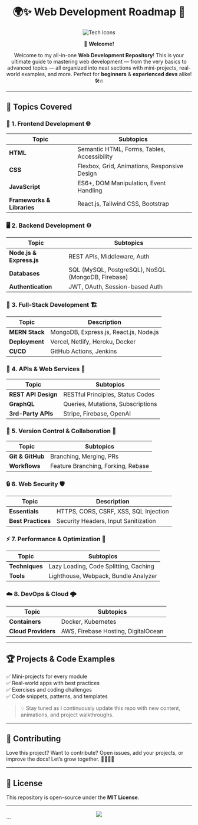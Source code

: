
<div align="center">

# 🌍✨ Web Development Roadmap 🚀

<p align="center">
  <img src="https://skillicons.dev/icons?i=html,css,js,react,nodejs,express,mongodb,git,github,graphql,docker,aws" alt="Tech Icons" />
</p>

🎯 **Welcome!**

Welcome to my all-in-one **Web Development Repository**! This is your ultimate guide to mastering web development — from the very basics to advanced topics — all organized into neat sections with mini-projects, real-world examples, and more. Perfect for **beginners** & **experienced devs** alike! 🛠️🔥

</div>

---

## 📌 Topics Covered

### 🎨 1. Frontend Development 🌐
| Topic | Subtopics |
|-------|-----------|
| **HTML** | Semantic HTML, Forms, Tables, Accessibility |
| **CSS** | Flexbox, Grid, Animations, Responsive Design |
| **JavaScript** | ES6+, DOM Manipulation, Event Handling |
| **Frameworks & Libraries** | React.js, Tailwind CSS, Bootstrap |

### 🖥️ 2. Backend Development ⚙️
| Topic | Subtopics |
|-------|-----------|
| **Node.js & Express.js** | REST APIs, Middleware, Auth |
| **Databases** | SQL (MySQL, PostgreSQL), NoSQL (MongoDB, Firebase) |
| **Authentication** | JWT, OAuth, Session-based Auth |

### 🔗 3. Full-Stack Development 🏗️
| Topic | Description |
|-------|-------------|
| **MERN Stack** | MongoDB, Express.js, React.js, Node.js |
| **Deployment** | Vercel, Netlify, Heroku, Docker |
| **CI/CD** | GitHub Actions, Jenkins |

### 📡 4. APIs & Web Services 🔌
| Topic | Subtopics |
|-------|-----------|
| **REST API Design** | RESTful Principles, Status Codes |
| **GraphQL** | Queries, Mutations, Subscriptions |
| **3rd-Party APIs** | Stripe, Firebase, OpenAI |

### 🔄 5. Version Control & Collaboration 👥
| Topic | Subtopics |
|-------|-----------|
| **Git & GitHub** | Branching, Merging, PRs |
| **Workflows** | Feature Branching, Forking, Rebase |

### 🔒 6. Web Security 🛡️
| Topic | Description |
|-------|-------------|
| **Essentials** | HTTPS, CORS, CSRF, XSS, SQL Injection |
| **Best Practices** | Security Headers, Input Sanitization |

### ⚡ 7. Performance & Optimization 🚀
| Topic | Subtopics |
|-------|-----------|
| **Techniques** | Lazy Loading, Code Splitting, Caching |
| **Tools** | Lighthouse, Webpack, Bundle Analyzer |

### ☁️ 8. DevOps & Cloud 🌩️
| Topic | Subtopics |
|-------|-----------|
| **Containers** | Docker, Kubernetes |
| **Cloud Providers** | AWS, Firebase Hosting, DigitalOcean |

---

## 🏆 Projects & Code Examples

✅ Mini-projects for every module  
✅ Real-world apps with best practices  
✅ Exercises and coding challenges  
✅ Code snippets, patterns, and templates

> 💡 Stay tuned as I continuously update this repo with new content, animations, and project walkthroughs.

---

## 🤝 Contributing

Love this project? Want to contribute? Open issues, add your projects, or improve the docs! Let’s grow together. 👨‍💻👩‍💻

---

## 📜 License

This repository is open-source under the **MIT License**.

---

<div align="center">
  <img src="https://readme-typing-svg.demolab.com?font=Fira+Code&duration=2000&pause=500&color=F97316&width=435&lines=Let's+build+amazing+web+apps+!+🔥;Keep+learning+and+sharing+💡"/>
</div>
```
